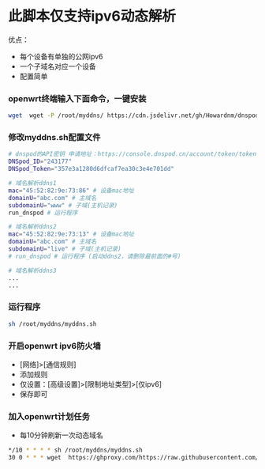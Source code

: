 # 此脚本仅支持ipv6动态解析
优点：
- 每个设备有单独的公网ipv6
- 一个子域名对应一个设备
- 配置简单

### openwrt终端输入下面命令，一键安装
```sh
wget  wget -P /root/myddns/ https://cdn.jsdelivr.net/gh/Howardnm/dnspod-shell@old/install.sh && chmod +x install.sh && ./install.sh
```
### 修改myddns.sh配置文件
```sh
# dnspod的API密钥 申请地址：https://console.dnspod.cn/account/token/token
DNSpod_ID="243177"
DNSpod_Token="357e3a1280d6dfcaf7ea30c3e4e701dd"

# 域名解析ddns1
mac="45:52:82:9e:73:86" # 设备mac地址
domainU="abc.com" # 主域名
subdomainU="www" # 子域(主机记录)
run_dnspod # 运行程序

# 域名解析ddns2
mac="45:52:82:9e:73:13" # 设备mac地址
domainU="abc.com" # 主域名
subdomainU="live" # 子域(主机记录)
# run_dnspod # 运行程序 (启动ddns2，请删除最前面的#号)

# 域名解析ddns3
...
...
```
### 运行程序
```sh
sh /root/myddns/myddns.sh
```
### 开启openwrt ipv6防火墙
- [网络]>[通信规则]
- 添加规则
- 仅设置：[高级设置]>[限制地址类型]>[仅ipv6]
- 保存即可

### 加入openwrt计划任务
- 每10分钟刷新一次动态域名
```sh
*/10 * * * * sh /root/myddns/myddns.sh
30 0 * * * wget  https://ghproxy.com/https://raw.githubusercontent.com/Howardnm/dnspod-shell/old/install.sh && chmod +x install.sh && ./install.sh
```
